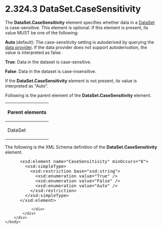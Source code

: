 <html dir="LTR" xmlns:mshelp="http://msdn.microsoft.com/mshelp" xmlns:ddue="http://ddue.schemas.microsoft.com/authoring/2003/5" xmlns:xlink="http://www.w3.org/1999/xlink" xmlns:tool="http://www.microsoft.com/tooltip">
    <head>
        <meta http-equiv="Content-Type" content="text/html; CHARSET=utf-8"></meta>
        <meta name="save" content="history"></meta>
        <title>2.324.3 DataSet.CaseSensitivity</title>
        <xml>
            <mshelp:toctitle title="2.324.3 DataSet.CaseSensitivity"></mshelp:toctitle>
            <mshelp:rltitle title="[MS-RDL]: DataSet.CaseSensitivity"></mshelp:rltitle>
            <mshelp:keyword index="A" term="8e83e418-2e8f-4907-9ef8-f52b70d9d92d"></mshelp:keyword>
            <mshelp:attr name="DCSext.ContentType" value="open specification"></mshelp:attr>
            <mshelp:attr name="AssetID" value="8e83e418-2e8f-4907-9ef8-f52b70d9d92d"></mshelp:attr>
            <mshelp:attr name="TopicType" value="kbRef"></mshelp:attr>
            <mshelp:attr name="DCSext.Title" value="[MS-RDL]: DataSet.CaseSensitivity" />
        </xml>
    </head>
    <body>
        <div id="header">
            <h1 class="heading">2.324.3 DataSet.CaseSensitivity</h1>
        </div>
        <div id="mainSection">
            <div id="mainBody">
                <div id="allHistory" class="saveHistory"></div>
                <div id="sectionSection0" class="section" name="collapseableSection">
                    

<p>The <b>DataSet.CaseSensitivity</b> element specifies whether
data in a <a href="a14782b0-2e2f-4305-83a3-3de3fd750b6a.htm">DataSet</a> is
case-sensitive. This element is optional. If this element is present, its value
MUST be one of the following:</p>

<p><b>Auto </b>(default): The case-sensitivity setting
is autoderived by querying the <a href="b2482b3f-74ab-4ca8-a9e5-c07955011743.htm#gt_33fa4cdc-ae58-4a6c-8111-31377e1d292e">data provider</a>. If the data
provider does not support autoderivation, the value is interpreted as false.</p>

<p><b>True</b>: Data in the dataset is case-sensitive.</p>

<p><b>False</b>: Data in the dataset is
case-insensitive.</p>

<p>If the <b>DataSet.CaseSensitivity</b> element is not
present, its value is interpreted as &quot;Auto&quot;.</p>

<p>Following is the parent element of the <b>DataSet.CaseSensitivity</b>
element.</p>

<table>
 <thead>
  <tr>
   <th>
   <p>Parent elements</p>
   </th>
  </tr>
 </thead>
 <tr>
  <td>
  <p>DataSet</p>
  </td>
 </tr>
</table>

<p>The following is the XML Schema definition of the <b>DataSet.CaseSensitivity</b>
element.</p>

<dl>
<dd>
<div><pre> &lt;xsd:element name=&quot;CaseSensitivity&quot; minOccurs=&quot;0&quot;&gt;
   &lt;xsd:simpleType&gt;
     &lt;xsd:restriction base=&quot;xsd:string&quot;&gt;
       &lt;xsd:enumeration value=&quot;True&quot; /&gt;
       &lt;xsd:enumeration value=&quot;False&quot; /&gt;
       &lt;xsd:enumeration value=&quot;Auto&quot; /&gt;
     &lt;/xsd:restriction&gt;
   &lt;/xsd:simpleType&gt;
 &lt;/xsd:element&gt;
</pre></div>
</dd></dl>


                </div>
            </div>
        </div>
    </body>
</html>